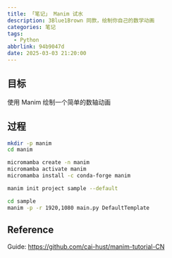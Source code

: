 ```yaml
---
title: 「笔记」 Manim 试水
description: 3Blue1Brown 同款，绘制你自己的数学动画
categories: 笔记
tags:
  - Python
abbrlink: 94b9047d
date: 2025-03-03 21:20:00
---
```


## 目标

使用 Manim 绘制一个简单的数轴动画

## 过程

```bash
mkdir -p manim
cd manim

micromamba create -n manim
micromamba activate manim
micromamba install -c conda-forge manim

manim init project sample --default

cd sample
manim -p -r 1920,1080 main.py DefaultTemplate
```

## Reference

Guide: <https://github.com/cai-hust/manim-tutorial-CN>
